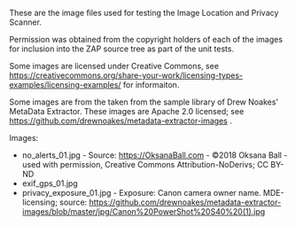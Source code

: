 These are the image files used for testing the Image Location and Privacy Scanner.

Permission was obtained from the copyright holders of each of the images for inclusion into the ZAP source tree as part of the unit tests.

Some images are licensed under Creative Commons, see https://creativecommons.org/share-your-work/licensing-types-examples/licensing-examples/ for informaiton.

Some images are from the taken from the sample library of Drew Noakes' MetaData Extractor.  These images are Apache 2.0 licensed; see https://github.com/drewnoakes/metadata-extractor-images .

Images:

* no_alerts_01.jpg - Source: https://OksanaBall.com - ©2018 Oksana Ball - used with permission, Creative Commons Attribution-NoDerivs;   CC BY-ND
* exif_gps_01.jpg
* privacy_exposure_01.jpg - Exposure: Canon camera owner name.   MDE-licensing; source: https://github.com/drewnoakes/metadata-extractor-images/blob/master/jpg/Canon%20PowerShot%20S40%20(1).jpg

